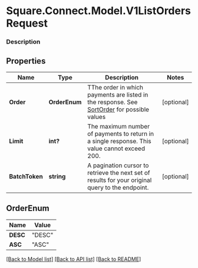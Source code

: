 # Square.Connect.Model.V1ListOrdersRequest

### Description



## Properties

Name | Type | Description | Notes
------------ | ------------- | ------------- | -------------
**Order** | **OrderEnum** | TThe order in which payments are listed in the response. See [SortOrder](#type-sortorder) for possible values | [optional] 
**Limit** | **int?** | The maximum number of payments to return in a single response. This value cannot exceed 200. | [optional] 
**BatchToken** | **string** | A pagination cursor to retrieve the next set of results for your original query to the endpoint. | [optional] 


## OrderEnum

Name | Value
------------ | -------------
**DESC** | "DESC"
**ASC** | "ASC"



[[Back to Model list]](../README.md#documentation-for-models) [[Back to API list]](../README.md#documentation-for-api-endpoints) [[Back to README]](../README.md)

